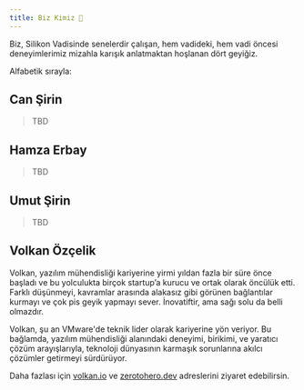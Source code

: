 ```yaml
---
title: Biz Kimiz 🌳
---
```


Biz, Silikon Vadisinde senelerdir çalışan, hem vadideki, hem vadi öncesi
deneyimlerimiz mizahla karışık anlatmaktan hoşlanan dört geyiğiz.

Alfabetik sırayla:

## Can Şirin

> TBD

## Hamza Erbay

> TBD

## Umut Şirin

> TBD

## Volkan Özçelik

Volkan, yazılım mühendisliği kariyerine yirmi yıldan fazla bir süre önce başladı 
ve bu yolculukta birçok startup’a kurucu ve ortak olarak öncülük etti. Farklı
düşünmeyi, kavramlar arasında alakasız gibi görünen bağlantılar kurmayı ve 
çok pis geyik yapmayı sever. İnovatiftir, ama sağı solu da belli olmazdır.

Volkan, şu an VMware'de teknik lider olarak kariyerine yön veriyor.
Bu bağlamda, yazılım mühendisliği alanındaki deneyimi, birikimi, ve yaratıcı 
çözüm arayışlarıyla, teknoloji dünyasının karmaşık sorunlarına akılcı çözümler 
getirmeyi sürdürüyor.

Daha fazlası için [volkan.io](https://volkan.io/) ve 
[zerotohero.dev](https://zerotohero.dev/) adreslerini ziyaret edebilirsin.